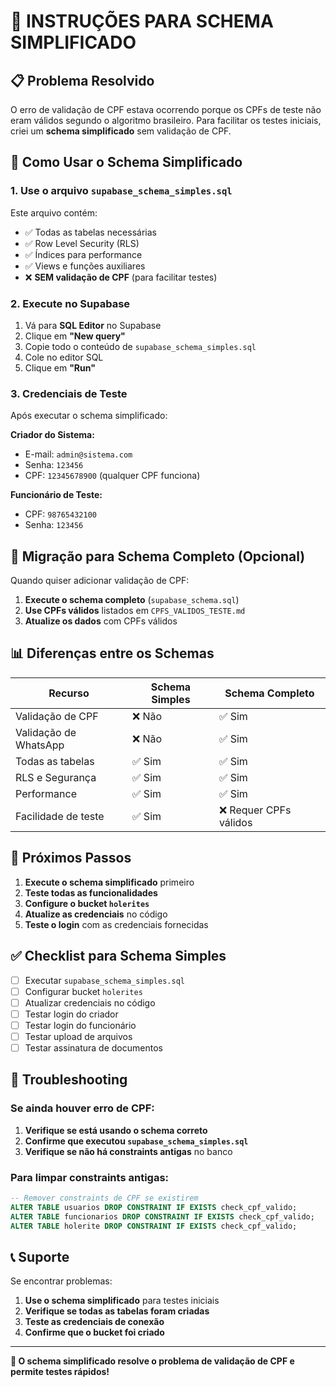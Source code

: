 # 🚀 INSTRUÇÕES PARA SCHEMA SIMPLIFICADO

## 📋 Problema Resolvido

O erro de validação de CPF estava ocorrendo porque os CPFs de teste não eram válidos segundo o algoritmo brasileiro. Para facilitar os testes iniciais, criei um **schema simplificado** sem validação de CPF.

## 🔧 Como Usar o Schema Simplificado

### 1. Use o arquivo `supabase_schema_simples.sql`

Este arquivo contém:
- ✅ Todas as tabelas necessárias
- ✅ Row Level Security (RLS)
- ✅ Índices para performance
- ✅ Views e funções auxiliares
- ❌ **SEM validação de CPF** (para facilitar testes)

### 2. Execute no Supabase

1. Vá para **SQL Editor** no Supabase
2. Clique em **"New query"**
3. Copie todo o conteúdo de `supabase_schema_simples.sql`
4. Cole no editor SQL
5. Clique em **"Run"**

### 3. Credenciais de Teste

Após executar o schema simplificado:

**Criador do Sistema:**
- E-mail: `admin@sistema.com`
- Senha: `123456`
- CPF: `12345678900` (qualquer CPF funciona)

**Funcionário de Teste:**
- CPF: `98765432100`
- Senha: `123456`

## 🔄 Migração para Schema Completo (Opcional)

Quando quiser adicionar validação de CPF:

1. **Execute o schema completo** (`supabase_schema.sql`)
2. **Use CPFs válidos** listados em `CPFS_VALIDOS_TESTE.md`
3. **Atualize os dados** com CPFs válidos

## 📊 Diferenças entre os Schemas

| Recurso | Schema Simples | Schema Completo |
|---------|----------------|-----------------|
| Validação de CPF | ❌ Não | ✅ Sim |
| Validação de WhatsApp | ❌ Não | ✅ Sim |
| Todas as tabelas | ✅ Sim | ✅ Sim |
| RLS e Segurança | ✅ Sim | ✅ Sim |
| Performance | ✅ Sim | ✅ Sim |
| Facilidade de teste | ✅ Sim | ❌ Requer CPFs válidos |

## 🚀 Próximos Passos

1. **Execute o schema simplificado** primeiro
2. **Teste todas as funcionalidades**
3. **Configure o bucket `holerites`**
4. **Atualize as credenciais** no código
5. **Teste o login** com as credenciais fornecidas

## ✅ Checklist para Schema Simples

- [ ] Executar `supabase_schema_simples.sql`
- [ ] Configurar bucket `holerites`
- [ ] Atualizar credenciais no código
- [ ] Testar login do criador
- [ ] Testar login do funcionário
- [ ] Testar upload de arquivos
- [ ] Testar assinatura de documentos

## 🔧 Troubleshooting

### Se ainda houver erro de CPF:

1. **Verifique se está usando o schema correto**
2. **Confirme que executou `supabase_schema_simples.sql`**
3. **Verifique se não há constraints antigas** no banco

### Para limpar constraints antigas:

```sql
-- Remover constraints de CPF se existirem
ALTER TABLE usuarios DROP CONSTRAINT IF EXISTS check_cpf_valido;
ALTER TABLE funcionarios DROP CONSTRAINT IF EXISTS check_cpf_valido;
ALTER TABLE holerite DROP CONSTRAINT IF EXISTS check_cpf_valido;
```

## 📞 Suporte

Se encontrar problemas:

1. **Use o schema simplificado** para testes iniciais
2. **Verifique se todas as tabelas foram criadas**
3. **Teste as credenciais de conexão**
4. **Confirme que o bucket foi criado**

---

**🎉 O schema simplificado resolve o problema de validação de CPF e permite testes rápidos!** 